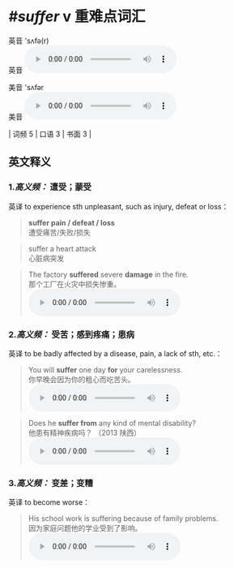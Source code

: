 # ***\#suffer*** v  重难点词汇
英音 'sʌfə(r)  
英音
<audio src="./media/suffer-B.aac" controls="controls"></audio>

美音 'sʌfər  
美音
<audio src="./media/suffer.aac" controls="controls"></audio>



| 词频 5 | 口语 3 | 书面 3 |  

英文释义
---
### 1.*高义频：* **遭受；蒙受**  
英译 to experience sth unpleasant, such as injury, defeat or loss：

 > **suffer pain / defeat / loss**   
 > 遭受痛苦/失败/损失    

 > suffer a heart attack   
 > 心脏病突发    

 > The factory **suffered** severe **damage** in the fire.   
 > 那个工厂在火灾中损失惨重。    
<audio src="./media/suffer-1.aac" controls="controls"></audio>

### 2.*高义频：* **受苦；感到疼痛；患病**  
英译 to be badly affected by a disease, pain, a lack of sth, etc.：

 > You will **suffer** one day **for** your carelessness.   
 > 你早晚会因为你的粗心而吃苦头。    
<audio src="./media/suffer-2.aac" controls="controls"></audio>

 > Does he **suffer from** any kind of mental disability?  
 > 他患有精神疾病吗？  （2013 陕西）  
<audio src="./media/suffer-3.aac" controls="controls"></audio>

### 3.*高义频：* **变差；变糟**  
英译 to become worse：

 > His school work is suffering because of family problems.   
 > 因为家庭问题他的学业受到了影响。    
<audio src="./media/suffer-5.aac" controls="controls"></audio>


